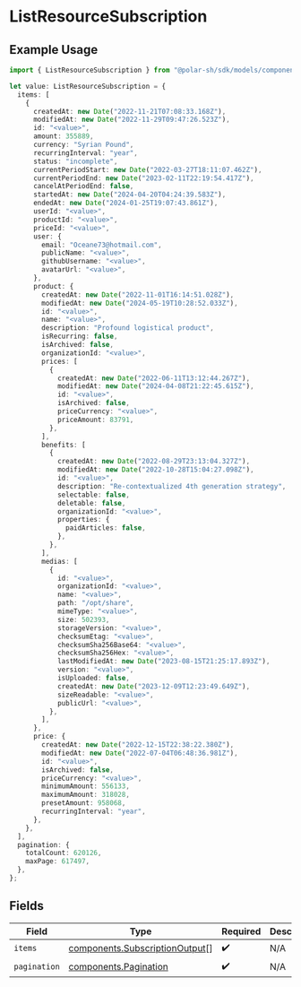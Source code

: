 # ListResourceSubscription

## Example Usage

```typescript
import { ListResourceSubscription } from "@polar-sh/sdk/models/components";

let value: ListResourceSubscription = {
  items: [
    {
      createdAt: new Date("2022-11-21T07:08:33.168Z"),
      modifiedAt: new Date("2022-11-29T09:47:26.523Z"),
      id: "<value>",
      amount: 355889,
      currency: "Syrian Pound",
      recurringInterval: "year",
      status: "incomplete",
      currentPeriodStart: new Date("2022-03-27T18:11:07.462Z"),
      currentPeriodEnd: new Date("2023-02-11T22:19:54.417Z"),
      cancelAtPeriodEnd: false,
      startedAt: new Date("2024-04-20T04:24:39.583Z"),
      endedAt: new Date("2024-01-25T19:07:43.861Z"),
      userId: "<value>",
      productId: "<value>",
      priceId: "<value>",
      user: {
        email: "Oceane73@hotmail.com",
        publicName: "<value>",
        githubUsername: "<value>",
        avatarUrl: "<value>",
      },
      product: {
        createdAt: new Date("2022-11-01T16:14:51.028Z"),
        modifiedAt: new Date("2024-05-19T10:28:52.033Z"),
        id: "<value>",
        name: "<value>",
        description: "Profound logistical product",
        isRecurring: false,
        isArchived: false,
        organizationId: "<value>",
        prices: [
          {
            createdAt: new Date("2022-06-11T13:12:44.267Z"),
            modifiedAt: new Date("2024-04-08T21:22:45.615Z"),
            id: "<value>",
            isArchived: false,
            priceCurrency: "<value>",
            priceAmount: 83791,
          },
        ],
        benefits: [
          {
            createdAt: new Date("2022-08-29T23:13:04.327Z"),
            modifiedAt: new Date("2022-10-28T15:04:27.098Z"),
            id: "<value>",
            description: "Re-contextualized 4th generation strategy",
            selectable: false,
            deletable: false,
            organizationId: "<value>",
            properties: {
              paidArticles: false,
            },
          },
        ],
        medias: [
          {
            id: "<value>",
            organizationId: "<value>",
            name: "<value>",
            path: "/opt/share",
            mimeType: "<value>",
            size: 502393,
            storageVersion: "<value>",
            checksumEtag: "<value>",
            checksumSha256Base64: "<value>",
            checksumSha256Hex: "<value>",
            lastModifiedAt: new Date("2023-08-15T21:25:17.893Z"),
            version: "<value>",
            isUploaded: false,
            createdAt: new Date("2023-12-09T12:23:49.649Z"),
            sizeReadable: "<value>",
            publicUrl: "<value>",
          },
        ],
      },
      price: {
        createdAt: new Date("2022-12-15T22:38:22.380Z"),
        modifiedAt: new Date("2022-07-04T06:48:36.981Z"),
        id: "<value>",
        isArchived: false,
        priceCurrency: "<value>",
        minimumAmount: 556133,
        maximumAmount: 318028,
        presetAmount: 958068,
        recurringInterval: "year",
      },
    },
  ],
  pagination: {
    totalCount: 620126,
    maxPage: 617497,
  },
};
```

## Fields

| Field                                                                            | Type                                                                             | Required                                                                         | Description                                                                      |
| -------------------------------------------------------------------------------- | -------------------------------------------------------------------------------- | -------------------------------------------------------------------------------- | -------------------------------------------------------------------------------- |
| `items`                                                                          | [components.SubscriptionOutput](../../models/components/subscriptionoutput.md)[] | :heavy_check_mark:                                                               | N/A                                                                              |
| `pagination`                                                                     | [components.Pagination](../../models/components/pagination.md)                   | :heavy_check_mark:                                                               | N/A                                                                              |